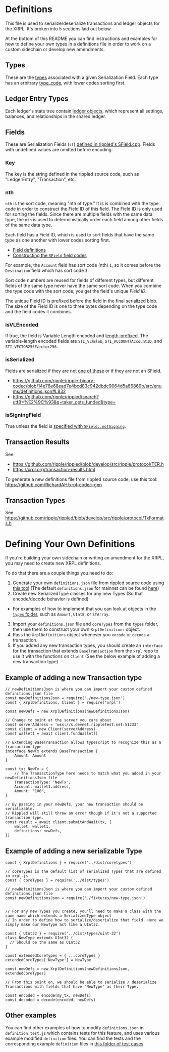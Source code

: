 # Definitions

This file is used to serialize/deserialize transactions and ledger objects for the XRPL. It's broken into 5 sections laid out below.

At the bottom of this README you can find instructions and examples for how to define your own types in a definitions file in order to work on a custom sidechain or develop new amendments.

## Types

These are the [types](https://xrpl.org/serialization.html#type-list) associated with a given Serialization Field. Each type has an arbitrary [type_code](https://xrpl.org/serialization.html#type-codes), with lower codes sorting first.

## Ledger Entry Types

Each ledger's state tree contain [ledger objects](https://xrpl.org/ledger-object-types.html), which represent all settings, balances, and relationships in the shared ledger.

## Fields

These are Serialization Fields (`sf`) [defined in rippled's SField.cpp](https://github.com/ripple/rippled/blob/develop/src/ripple/protocol/impl/SField.cpp). Fields with undefined values are omitted before encoding.

### Key

The key is the string defined in the rippled source code, such as "LedgerEntry", "Transaction", etc.

### nth

`nth` is the sort code, meaning "nth of type." It is is combined with the type code in order to construct the Field ID of this field. The Field ID is only used for sorting the fields. Since there are multiple fields with the same data type, the `nth` is used to deterministically order each field among other fields of the same data type.

Each field has a Field ID, which is used to sort fields that have the same type as one another with lower codes sorting first.

- [Field definitions](https://github.com/ripple/rippled/blob/72e6005f562a8f0818bc94803d222ac9345e1e40/src/ripple/protocol/impl/SField.cpp#L72-L266)
- [Constructing the `SField` field codes](https://github.com/ripple/rippled/blob/eaff9a0e6aec0ad077f118501791c7684debcfd5/src/ripple/protocol/SField.h#L95-L98)

For example, the `Account` field has sort code (nth) `1`, so it comes before the `Destination` field which has sort code `3`.

Sort code numbers are reused for fields of different types, but different fields of the same type never have the same sort code. When you combine the type code with the sort code, you get the field's unique _Field ID_.

The unique [Field ID](https://xrpl.org/serialization.html#field-ids) is prefixed before the field in the final serialized blob. The size of the Field ID is one to three bytes depending on the type code and the field codes it combines.

### isVLEncoded

If true, the field is Variable Length encoded and [length-prefixed](https://xrpl.org/serialization.html#length-prefixing). The variable-length encoded fields are `STI_VL`/`Blob`, `STI_ACCOUNT`/`AccountID`, and `STI_VECTOR256`/`Vector256`.

### isSerialized

Fields are serialized if they are not [one of these](https://github.com/ripple/rippled/blob/eaff9a0e6aec0ad077f118501791c7684debcfd5/src/ripple/protocol/impl/SField.cpp#L71-L78) or if they are not an SField.

- https://github.com/ripple/ripple-binary-codec/blob/14e76e68ead7e4bcd83c942dbdc9064d5a66869b/src/enums/definitions.json#L832
- https://github.com/ripple/rippled/search?utf8=%E2%9C%93&q=taker_gets_funded&type=

### isSigningField

True unless the field is [specified with `SField::notSigning`](https://github.com/ripple/rippled/blob/eaff9a0e6aec0ad077f118501791c7684debcfd5/src/ripple/protocol/impl/SField.cpp#L198).

## Transaction Results

See:

- https://github.com/ripple/rippled/blob/develop/src/ripple/protocol/TER.h
- https://xrpl.org/transaction-results.html

To generate a new definitions file from rippled source code, use this tool: https://github.com/RichardAH/xrpl-codec-gen

## Transaction Types

See https://github.com/ripple/rippled/blob/develop/src/ripple/protocol/TxFormats.h

# Defining Your Own Definitions

If you're building your own sidechain or writing an amendment for the XRPL, you may need to create new XRPL definitions.

To do that there are a couple things you need to do:

1. Generate your own `definitions.json` file from rippled source code using [this tool](https://github.com/RichardAH/xrpl-codec-gen) (The default `definitions.json` for mainnet can be found [here](https://github.com/XRPLF/xrpl.js/blob/main/packages/ripple-binary-codec/src/enums/definitions.json))
2. Create new SerializedType classes for any new Types (So that encode/decode behavior is defined)

- For examples of how to implement that you can look at objects in the [`types` folder](../types/), such as `Amount`, `UInt8`, or `STArray`.

3. Import your `definitions.json` file and `coreTypes` from the `types` folder, then use them to construct your own `XrplDefinitions` object.
4. Pass the `XrplDefinitions` object whenever you `encode` or `decode` a transaction.
5. If you added any new transaction types, you should create an `interface` for the transaction that extends `BaseTransaction` from the `xrpl` repo to use it with the functions on `Client` (See the below example of adding a new transaction type)

## Example of adding a new Transaction type

```
// newDefinitionsJson is where you can import your custom defined definitions.json file
const newDefinitionsJson = require('./new-type.json')
const { XrplDefinitions, Client } = require('xrpl')

const newDefs = new XrplDefinitions(newDefinitionsJson)

// Change to point at the server you care about
const serverAddress = 'wss://s.devnet.rippletest.net:51233'
const client = new Client(serverAddress)
const wallet1 = await client.fundWallet()

// Extending BaseTransaction allows typescript to recognize this as a transaction type
interface NewTx extends BaseTransaction {
    Amount: Amount
}

const tx: NewTx = {
    // The TransactionType here needs to match what you added in your newDefinitionsJson file
    TransactionType: 'NewTx',
    Account: wallet1.address,
    Amount: '100',
}

// By passing in your newDefs, your new transaction should be serializable.
// Rippled will still throw an error though if it's not a supported transaction type.
const result = await client.submitAndWait(tx, {
    wallet: wallet1,
    definitions: newDefs,
})
```

## Example of adding a new serializable Type

```
const { XrplDefinitions } = require('../dist/coretypes')

// coreTypes is the default list of serialized Types that are defined in xrpl.js
const { coreTypes } = require('../dist/types')

// newDefinitionsJson is where you can import your custom defined definitions.json file
const newDefinitionsJson = require('./fixtures/new-type.json')


// For any new Types you create, you'll need to make a class with the same name which extends a SerializedType object
// In order to define how to serialize/deserialize that field. Here we simply make our NewType act like a UInt32.

const { UInt32 } = require('../dist/types/uint-32')
class NewType extends UInt32 {
  // Should be the same as UInt32
}

const extendedCoreTypes = { ...coreTypes }
extendedCoreTypes['NewType'] = NewType

const newDefs = new XrplDefinitions(newDefinitionsJson, extendedCoreTypes)

// From this point on, we should be able to serialize / deserialize Transactions with fields that have 'NewType' as their Type.

const encoded = encode(my_tx, newDefs)
const decoded = decode(encoded, newDefs)
```

## Other examples

You can find other examples of how to modify `definitions.json` in `definition.test.js` which contains tests for this feature, and uses various example modified `definition` files. You can find the tests and the corresponding example `definition` files in [this folder of test cases](https://github.com/XRPLF/xrpl.js/tree/main/packages/ripple-binary-codec/test)
